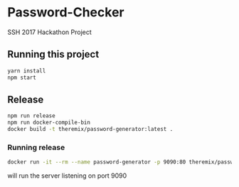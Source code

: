 # Password-Checker
SSH 2017 Hackathon Project

## Running this project

```sh
yarn install
npm start
```

## Release

```sh
npm run release
npm run docker-compile-bin
docker build -t theremix/password-generator:latest .

```
### Running release

```sh
docker run -it --rm --name password-generator -p 9090:80 theremix/password-generator
```
will run the server listening on port 9090
